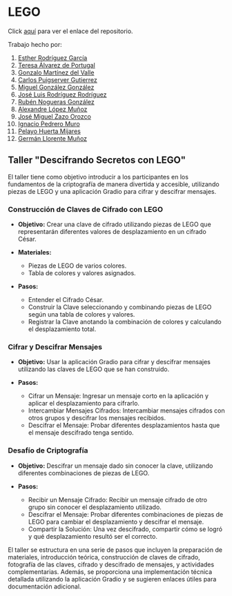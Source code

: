 # LEGO

Click [aquí](https://github.com/rnoguer22/LEGO_xd.git) para ver el enlace del repositorio.

Trabajo hecho por:

1. [Esther Rodríguez García](https://github.com/ESTHERRODRIGUEZGARCIA)
2. [Teresa Álvarez de Portugal](https://github.com/tereesaalvarez)
3. [Gonzalo Martínez del Valle](https://github.com/GonzaloGmv)
4. [Carlos Puigserver Gutierrez](https://github.com/carlospuigserver)
5. [Miguel González González](https://github.com/MiguelGG03)
6. [José Luis Rodríguez Rodríguez](https://github.com/joseluis031)
7. [Rubén Nogueras González](https://github.com/rnoguer22)
8. [Alexandre López Muñoz](https://github.com/alexlomu)
9. [José Miguel Zazo Orozco](https://github.com/jzazooro)
10. [Ignacio Pedrero Muro](https://github.com/nachopedrero)
11. [Pelayo Huerta Mijares](https://github.com/pelahumi)
12. [Germán Llorente Muñoz](https://github.com/Germiprogramer)


## Taller "Descifrando Secretos con LEGO"

El taller tiene como objetivo introducir a los participantes en los fundamentos de la criptografía de manera divertida y accesible, utilizando piezas de LEGO y una aplicación Gradio para cifrar y descifrar mensajes.

### Construcción de Claves de Cifrado con LEGO

- **Objetivo:** Crear una clave de cifrado utilizando piezas de LEGO que representarán diferentes valores de desplazamiento en un cifrado César.
  
- **Materiales:**
  - Piezas de LEGO de varios colores.
  - Tabla de colores y valores asignados.

- **Pasos:**
  - Entender el Cifrado César.
  - Construir la Clave seleccionando y combinando piezas de LEGO según una tabla de colores y valores.
  - Registrar la Clave anotando la combinación de colores y calculando el desplazamiento total.

### Cifrar y Descifrar Mensajes

- **Objetivo:** Usar la aplicación Gradio para cifrar y descifrar mensajes utilizando las claves de LEGO que se han construido.

- **Pasos:**
  - Cifrar un Mensaje: Ingresar un mensaje corto en la aplicación y aplicar el desplazamiento para cifrarlo.
  - Intercambiar Mensajes Cifrados: Intercambiar mensajes cifrados con otros grupos y descifrar los mensajes recibidos.
  - Descifrar el Mensaje: Probar diferentes desplazamientos hasta que el mensaje descifrado tenga sentido.

### Desafío de Criptografía

- **Objetivo:** Descifrar un mensaje dado sin conocer la clave, utilizando diferentes combinaciones de piezas de LEGO.

- **Pasos:**
  - Recibir un Mensaje Cifrado: Recibir un mensaje cifrado de otro grupo sin conocer el desplazamiento utilizado.
  - Descifrar el Mensaje: Probar diferentes combinaciones de piezas de LEGO para cambiar el desplazamiento y descifrar el mensaje.
  - Compartir la Solución: Una vez descifrado, compartir cómo se logró y qué desplazamiento resultó ser el correcto.

El taller se estructura en una serie de pasos que incluyen la preparación de materiales, introducción teórica, construcción de claves de cifrado, fotografía de las claves, cifrado y descifrado de mensajes, y actividades complementarias. Además, se proporciona una implementación técnica detallada utilizando la aplicación Gradio y se sugieren enlaces útiles para documentación adicional.


